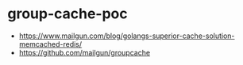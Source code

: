 # group-cache-poc

* https://www.mailgun.com/blog/golangs-superior-cache-solution-memcached-redis/
* https://github.com/mailgun/groupcache
